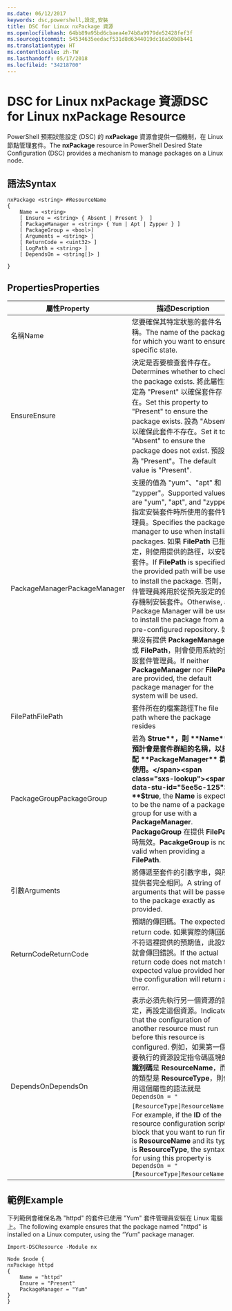 ```yaml
---
ms.date: 06/12/2017
keywords: dsc,powershell,設定,安裝
title: DSC for Linux nxPackage 資源
ms.openlocfilehash: 64bb89a95bd6cbaea4e74b8a9979de52428fef3f
ms.sourcegitcommit: 54534635eedacf531d8d6344019dc16a50b8b441
ms.translationtype: HT
ms.contentlocale: zh-TW
ms.lasthandoff: 05/17/2018
ms.locfileid: "34218700"
---
```

# <a name="dsc-for-linux-nxpackage-resource"></a><span data-ttu-id="5ee5c-103">DSC for Linux nxPackage 資源</span><span class="sxs-lookup"><span data-stu-id="5ee5c-103">DSC for Linux nxPackage Resource</span></span>

<span data-ttu-id="5ee5c-104">PowerShell 預期狀態設定 (DSC) 的 **nxPackage** 資源會提供一個機制，在 Linux 節點管理套件。</span><span class="sxs-lookup"><span data-stu-id="5ee5c-104">The **nxPackage** resource in PowerShell Desired State Configuration (DSC) provides a mechanism to manage packages on a Linux node.</span></span>

## <a name="syntax"></a><span data-ttu-id="5ee5c-105">語法</span><span class="sxs-lookup"><span data-stu-id="5ee5c-105">Syntax</span></span>

```
nxPackage <string> #ResourceName
{
    Name = <string>
    [ Ensure = <string> { Absent | Present }  ]
    [ PackageManager = <string> { Yum | Apt | Zypper } ]
    [ PackageGroup = <bool>]
    [ Arguments = <string> ]
    [ ReturnCode = <uint32> ]
    [ LogPath = <string> ]
    [ DependsOn = <string[]> ]

}
```

## <a name="properties"></a><span data-ttu-id="5ee5c-106">Properties</span><span class="sxs-lookup"><span data-stu-id="5ee5c-106">Properties</span></span>

|  <span data-ttu-id="5ee5c-107">屬性</span><span class="sxs-lookup"><span data-stu-id="5ee5c-107">Property</span></span> |  <span data-ttu-id="5ee5c-108">描述</span><span class="sxs-lookup"><span data-stu-id="5ee5c-108">Description</span></span> |
|---|---|
| <span data-ttu-id="5ee5c-109">名稱</span><span class="sxs-lookup"><span data-stu-id="5ee5c-109">Name</span></span>| <span data-ttu-id="5ee5c-110">您要確保其特定狀態的套件名稱。</span><span class="sxs-lookup"><span data-stu-id="5ee5c-110">The name of the package for which you want to ensure a specific state.</span></span>|
| <span data-ttu-id="5ee5c-111">Ensure</span><span class="sxs-lookup"><span data-stu-id="5ee5c-111">Ensure</span></span>| <span data-ttu-id="5ee5c-112">決定是否要檢查套件存在。</span><span class="sxs-lookup"><span data-stu-id="5ee5c-112">Determines whether to check if the package exists.</span></span> <span data-ttu-id="5ee5c-113">將此屬性設定為 "Present" 以確保套件存在。</span><span class="sxs-lookup"><span data-stu-id="5ee5c-113">Set this property to "Present" to ensure the package exists.</span></span> <span data-ttu-id="5ee5c-114">設為 "Absent" 以確保此套件不存在。</span><span class="sxs-lookup"><span data-stu-id="5ee5c-114">Set it to "Absent" to ensure the package does not exist.</span></span> <span data-ttu-id="5ee5c-115">預設值為 "Present"。</span><span class="sxs-lookup"><span data-stu-id="5ee5c-115">The default value is "Present".</span></span>|
| <span data-ttu-id="5ee5c-116">PackageManager</span><span class="sxs-lookup"><span data-stu-id="5ee5c-116">PackageManager</span></span>| <span data-ttu-id="5ee5c-117">支援的值為 "yum"、"apt" 和 "zypper"。</span><span class="sxs-lookup"><span data-stu-id="5ee5c-117">Supported values are "yum", "apt", and "zypper".</span></span> <span data-ttu-id="5ee5c-118">指定安裝套件時所使用的套件管理員。</span><span class="sxs-lookup"><span data-stu-id="5ee5c-118">Specifies the package manager to use when installing packages.</span></span> <span data-ttu-id="5ee5c-119">如果 **FilePath** 已指定，則使用提供的路徑，以安裝套件。</span><span class="sxs-lookup"><span data-stu-id="5ee5c-119">If **FilePath** is specified, the provided path will be used to install the package.</span></span> <span data-ttu-id="5ee5c-120">否則，套件管理員將用於從預先設定的儲存機制安裝套件。</span><span class="sxs-lookup"><span data-stu-id="5ee5c-120">Otherwise, a Package Manager will be used to install the package from a pre-configured repository.</span></span> <span data-ttu-id="5ee5c-121">如果沒有提供 **PackageManager** 或 **FilePath**，則會使用系統的預設套件管理員。</span><span class="sxs-lookup"><span data-stu-id="5ee5c-121">If neither **PackageManager** nor **FilePath** are provided, the default package manager for the system will be used.</span></span>|
| <span data-ttu-id="5ee5c-122">FilePath</span><span class="sxs-lookup"><span data-stu-id="5ee5c-122">FilePath</span></span>| <span data-ttu-id="5ee5c-123">套件所在的檔案路徑</span><span class="sxs-lookup"><span data-stu-id="5ee5c-123">The file path where the package resides</span></span>|
| <span data-ttu-id="5ee5c-124">PackageGroup</span><span class="sxs-lookup"><span data-stu-id="5ee5c-124">PackageGroup</span></span>| <span data-ttu-id="5ee5c-125">若為 **$true**，則 **Name** 預計會是套件群組的名稱，以搭配 **PackageManager** 群組使用。</span><span class="sxs-lookup"><span data-stu-id="5ee5c-125">If **$true**, the **Name** is expected to be the name of a package group for use with a **PackageManager**.</span></span> <span data-ttu-id="5ee5c-126">**PackageGroup** 在提供 **FilePath** 時無效。</span><span class="sxs-lookup"><span data-stu-id="5ee5c-126">**PacakgeGroup** is not valid when providing a **FilePath**.</span></span>|
| <span data-ttu-id="5ee5c-127">引數</span><span class="sxs-lookup"><span data-stu-id="5ee5c-127">Arguments</span></span>| <span data-ttu-id="5ee5c-128">將傳遞至套件的引數字串，與所提供者完全相同。</span><span class="sxs-lookup"><span data-stu-id="5ee5c-128">A string of arguments that will be passed to the package exactly as provided.</span></span>|
| <span data-ttu-id="5ee5c-129">ReturnCode</span><span class="sxs-lookup"><span data-stu-id="5ee5c-129">ReturnCode</span></span>| <span data-ttu-id="5ee5c-130">預期的傳回碼。</span><span class="sxs-lookup"><span data-stu-id="5ee5c-130">The expected return code.</span></span> <span data-ttu-id="5ee5c-131">如果實際的傳回碼不符這裡提供的預期值，此設定就會傳回錯誤。</span><span class="sxs-lookup"><span data-stu-id="5ee5c-131">If the actual return code does not match the expected value provided here, the configuration will return an error.</span></span>|
| <span data-ttu-id="5ee5c-132">DependsOn</span><span class="sxs-lookup"><span data-stu-id="5ee5c-132">DependsOn</span></span> | <span data-ttu-id="5ee5c-133">表示必須先執行另一個資源的設定，再設定這個資源。</span><span class="sxs-lookup"><span data-stu-id="5ee5c-133">Indicates that the configuration of another resource must run before this resource is configured.</span></span> <span data-ttu-id="5ee5c-134">例如，如果第一個想要執行的資源設定指令碼區塊的**識別碼**是 **ResourceName**，而它的類型是 **ResourceType**，則使用這個屬性的語法就是 `DependsOn = "[ResourceType]ResourceName"`。</span><span class="sxs-lookup"><span data-stu-id="5ee5c-134">For example, if the **ID** of the resource configuration script block that you want to run first is **ResourceName** and its type is **ResourceType**, the syntax for using this property is `DependsOn = "[ResourceType]ResourceName"`.</span></span>|

## <a name="example"></a><span data-ttu-id="5ee5c-135">範例</span><span class="sxs-lookup"><span data-stu-id="5ee5c-135">Example</span></span>

<span data-ttu-id="5ee5c-136">下列範例會確保名為 "httpd" 的套件已使用 "Yum" 套件管理員安裝在 Linux 電腦上。</span><span class="sxs-lookup"><span data-stu-id="5ee5c-136">The following example ensures that the package named "httpd" is installed on a Linux computer, using the “Yum” package manager.</span></span>

```
Import-DSCResource -Module nx

Node $node {
nxPackage httpd
{
    Name = "httpd"
    Ensure = "Present"
    PackageManager = "Yum"
}
}
```